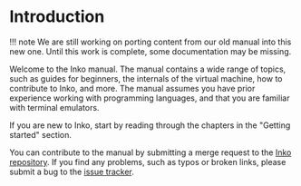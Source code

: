# Introduction

!!! note
    We are still working on porting content from our old manual into this new
    one. Until this work is complete, some documentation may be missing.

Welcome to the Inko manual. The manual contains a wide range of topics, such as
guides for beginners, the internals of the virtual machine, how to contribute to
Inko, and more. The manual assumes you have prior experience working with
programming languages, and that you are familiar with terminal emulators.

If you are new to Inko, start by reading through the chapters in the "Getting
started" section.

You can contribute to the manual by submitting a merge request to the [Inko
repository](https://gitlab.com/inko-lang/inko). If you find any problems, such
as typos or broken links, please submit a bug to the [issue
tracker](https://gitlab.com/inko-lang/inko/-/issues).
